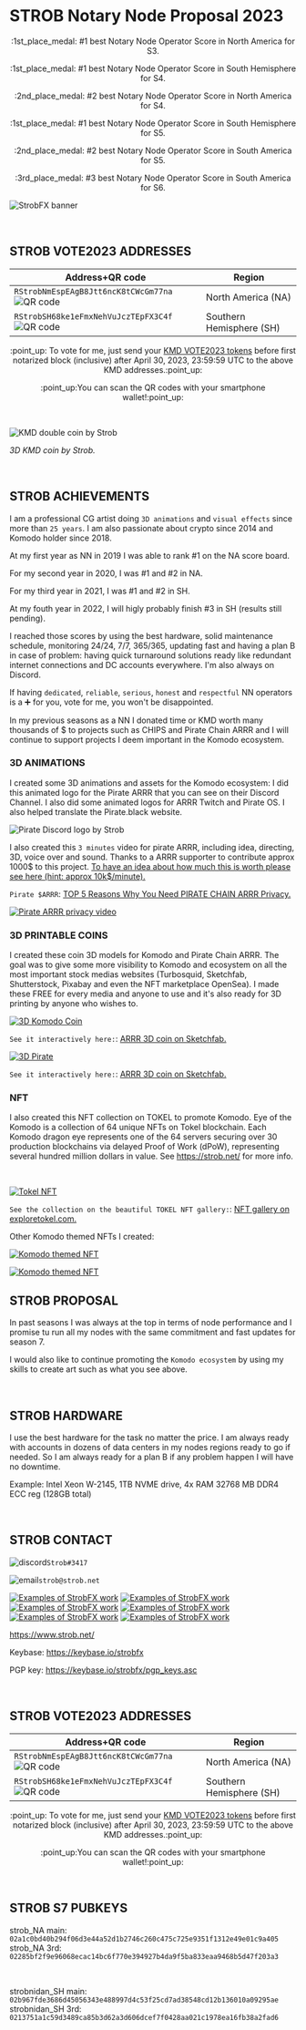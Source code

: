 # STROB Notary Node Proposal 2023

<p align="center">
:1st_place_medal: #1 best Notary Node Operator Score in North America for S3.
 </p>
<p align="center">
:1st_place_medal: #1 best Notary Node Operator Score in South Hemisphere for S4.
</p>
<p align="center">
:2nd_place_medal: #2 best Notary Node Operator Score in North America for S4.
</p>
<p align="center">
:1st_place_medal: #1 best Notary Node Operator Score in South Hemisphere for S5.
</p>
<p align="center">
:2nd_place_medal: #2 best Notary Node Operator Score in South America for S5.
</p>
<p align="center">
:3rd_place_medal: #3 best Notary Node Operator Score in South America for S6.
</p>

![StrobFX banner](https://strob.net/WP/wp-content/uploads/2022/07/Strob_signature_002.jpg)

<br>


## STROB VOTE2023 ADDRESSES

| Address+QR code  | Region |
| ------------- | ------------- |
| ```RStrobNmEspEAgB8Jtt6ncK8tCWcGm77na```![QR code](https://www.strob.net/kmdNN2021/StrobNA_QR.png)  | North America (NA)  |
| ```RStrobSH68ke1eFmxNehVuJczTEpFX3C4f```![QR code](https://www.strob.net/kmdNN2021/StrobSH_QR.png)  | Southern Hemisphere (SH)  |

<p align="center">
:point_up: To vote for me, just send your <a href="https://github.com/KomodoPlatform/dPoW/blob/dev/doc/bible.md#the-notary-node-election-process">KMD VOTE2023 tokens</a> before first notarized block (inclusive) after April 30, 2023, 23:59:59 UTC to the above KMD addresses.:point_up:
</p>

<p align="center">
:point_up:You can scan the QR codes with your smartphone wallet!:point_up:
</p>

<br>


![KMD double coin by Strob](https://www.strob.net/kmdNN2021/kmdDoubleCoin.jpg)

*3D KMD coin by Strob.*

<br>


## STROB ACHIEVEMENTS

I am a professional CG artist doing `3D animations` and `visual effects` since more than `25 years`. I am also passionate about crypto since 2014 and Komodo holder since 2018.

At my first year as NN in 2019 I was able to rank #1 on the NA score board.

For my second year in 2020, I was #1 and #2 in NA.

For my third year in 2021, I was #1 and #2 in SH.

At my fouth year in 2022, I will higly probably finish #3 in SH (results still pending).

I reached those scores by using the best hardware, solid maintenance schedule, monitoring 24/24, 7/7, 365/365, updating fast and having a plan B in case of problem: having quick turnaround solutions ready like redundant internet connections and DC accounts everywhere. I'm also always on Discord.

If having `dedicated`, `reliable`, `serious`, `honest` and `respectful` NN operators is a :heavy_plus_sign: for you, vote for me, you won't be disappointed.

In my previous seasons as a NN I donated time or KMD worth many thousands of $ to projects such as CHIPS and Pirate Chain ARRR and I will continue to support projects I deem important in the Komodo ecosystem.


### 3D ANIMATIONS

I created some 3D animations and assets for the Komodo ecosystem:
I did this animated logo for the Pirate ARRR that you can see on their Discord Channel. I also did some animated logos for ARRR Twitch and Pirate OS. I also helped translate the Pirate.black website.

![Pirate Discord logo by Strob](https://www.strob.net/kmdNN2020/PIRATE_discordLogo_v002_1.gif "Pirate gif by Strob")


I also created this `3 minutes` video for pirate ARRR, including idea, directing, 3D, voice over and sound. Thanks to a ARRR supporter to contribute approx 1000$ to this project. 
<a href="https://getwrightonit.com/how-much-does-3d-animation-cost/2/">To have an idea about how much this is worth please see here (hint: approx 10k$/minute).</a>

`Pirate $ARRR`: <a href="https://www.youtube.com/watch?v=jWLLgYkouqE">TOP 5 Reasons Why You Need PIRATE CHAIN ARRR Privacy.</a>

[![Pirate ARRR privacy video](https://www.strob.net/kmdNN2019/ARRRprivacy600.jpg)](https://www.youtube.com/watch?v=jWLLgYkouqE)


### 3D PRINTABLE COINS

I created these coin 3D models for Komodo and Pirate Chain ARRR. The goal was to give some more visibility to Komodo and ecosystem on all the most important stock medias websites (Turbosquid, Sketchfab, Shutterstock, Pixabay and even the NFT marketplace OpenSea). I made these FREE for every media and anyone to use and it's also ready for 3D printing by anyone who wishes to.

[![3D Komodo Coin](https://www.strob.net/kmdNN2021/KomodoCoin_A.jpg)](https://sketchfab.com/3d-models/komodo-season-5-2021-commemorative-coin-cbca7f642bbd4ad4a3a7289df7c69c77)
 
`See it interactively here:`: <a href="https://sketchfab.com/3d-models/komodo-season-5-2021-commemorative-coin-cbca7f642bbd4ad4a3a7289df7c69c77">ARRR 3D coin on Sketchfab.</a>

[![3D Pirate](https://www.strob.net/kmdNN2022/ARRRcoin.jpg)](https://www.turbosquid.com/3d-models/3d-pirate-chain-coin-arrr-model-1876405)
 
`See it interactively here:`: <a href="https://sketchfab.com/3d-models/pirate-chain-coin-arrr-68c3ce58eb4649fbae9a52ac803fb884">ARRR 3D coin on Sketchfab.</a>


### NFT

I also created this NFT collection on TOKEL to promote Komodo. Eye of the Komodo is a collection of 64 unique NFTs on Tokel blockchain. Each Komodo dragon eye represents one of the 64 servers securing over 30 production blockchains via delayed Proof of Work (dPoW), representing several hundred million dollars in value. See https://strob.net/ for more info.

<br>

[![Tokel NFT](https://strob.net/WP/wp-content/uploads/2022/06/komodoTokelNFT.jpg)](https://exploretokel.com/explore?collection=eye-of-the-komodo&page=1)

`See the collection on the beautiful TOKEL NFT gallery:`: <a href="https://exploretokel.com/explore?collection=eye-of-the-komodo&page=1">NFT gallery on exploretokel.com.</a>

Other Komodo themed NFTs I created:

[![Komodo themed NFT](https://bafybeidi5oxhljz3z3q7pp6nzrxpxkz745kvmi6wntn5juulmaoov5v2vi.ipfs.dweb.link/Komodo_S6_NFT_001.png)](https://exploretokel.com/tokens/2bd1b44f37091b8ab5b6ffd34d0f8d5b2e85a5a54a9fec8675a97a40af8add40)

[![Komodo themed NFT](https://bafybeig3irxayu46lc2lc5wjtuxifowzphi7hinkgygck5fy3wrsiwqqpq.ipfs.dweb.link/)](https://exploretokel.com/tokens/f6c4d056dfc4470083d72a0af191106700b1cb9a9632d82252e6e074f48f42b6)


## STROB PROPOSAL
In past seasons I was always at the top in terms of node performance and I promise tu run all my nodes with the same commitment and fast updates for season 7.

I would also like to continue promoting the `Komodo ecosystem` by using my skills to create art such as what you see above.

<br>

## STROB HARDWARE
I use the best hardware for the task no matter the price. I am always ready with accounts in dozens of data centers in my nodes regions ready to go if needed. So I am always ready for a plan B if any problem happen I will have no downtime.

Example: Intel Xeon W-2145, 1TB NVME drive, 4x RAM 32768 MB DDR4 ECC reg (128GB total)
 
<br>

## STROB CONTACT
![discord](https://www.strob.net/kmdNN2019/discord.png)`Strob#3417`

![email](https://www.strob.net/kmdNN2019/email.png)`strob@strob.net`

[![Examples of StrobFX work](https://www.strob.net/kmdNN2019/artstation.png)](https://www.artstation.com/strob)
[![Examples of StrobFX work](https://www.strob.net/kmdNN2019/imdb.png)](https://www.imdb.com/name/nm1637450/)
[![Examples of StrobFX work](https://www.strob.net/kmdNN2019/linkedin.png)](http://www.linkedin.com/in/strob)
[![Examples of StrobFX work](https://www.strob.net/kmdNN2019/twitter.png)](http://twitter.com/strobFX)
[![Examples of StrobFX work](https://www.strob.net/kmdNN2019/vimeo.png)](http://vimeo.com/user1353159)
[![Examples of StrobFX work](https://www.strob.net/kmdNN2019/youtube.png)](http://www.youtube.com/user/STROBdotNET)

https://www.strob.net/

Keybase: https://keybase.io/strobfx

PGP key: https://keybase.io/strobfx/pgp_keys.asc

<br>

## STROB VOTE2023 ADDRESSES

| Address+QR code  | Region |
| ------------- | ------------- |
| ```RStrobNmEspEAgB8Jtt6ncK8tCWcGm77na```![QR code](https://www.strob.net/kmdNN2021/StrobNA_QR.png)  | North America (NA)  |
| ```RStrobSH68ke1eFmxNehVuJczTEpFX3C4f```![QR code](https://www.strob.net/kmdNN2021/StrobSH_QR.png)  | Southern Hemisphere (SH)  |

<p align="center">
:point_up: To vote for me, just send your <a href="https://github.com/KomodoPlatform/dPoW/blob/dev/doc/bible.md#the-notary-node-election-process">KMD VOTE2023 tokens</a> before first notarized block (inclusive) after April 30, 2023, 23:59:59 UTC to the above KMD addresses.:point_up:
</p>

<p align="center">
:point_up:You can scan the QR codes with your smartphone wallet!:point_up:
</p>

<br>

## STROB S7 PUBKEYS

strob_NA main: `02a1c0bd40b294f06d3e44a52d1b2746c260c475c725e9351f1312e49e01c9a405`
<br>
strob_NA 3rd: `02285bf2f9e96068ecac14bc6f770e394927b4da9f5ba833eaa9468b5d47f203a3`

<br>

strobnidan_SH main: `02b967fde3686d45056343e488997d4c53f25cd7ad38548cd12b136010a09295ae`
<br>
strobnidan_SH 3rd: `0213751a1c59d3489ca85b3d62a3d606dcef7f0428aa021c1978ea16fb38a2fad6`

<br>
